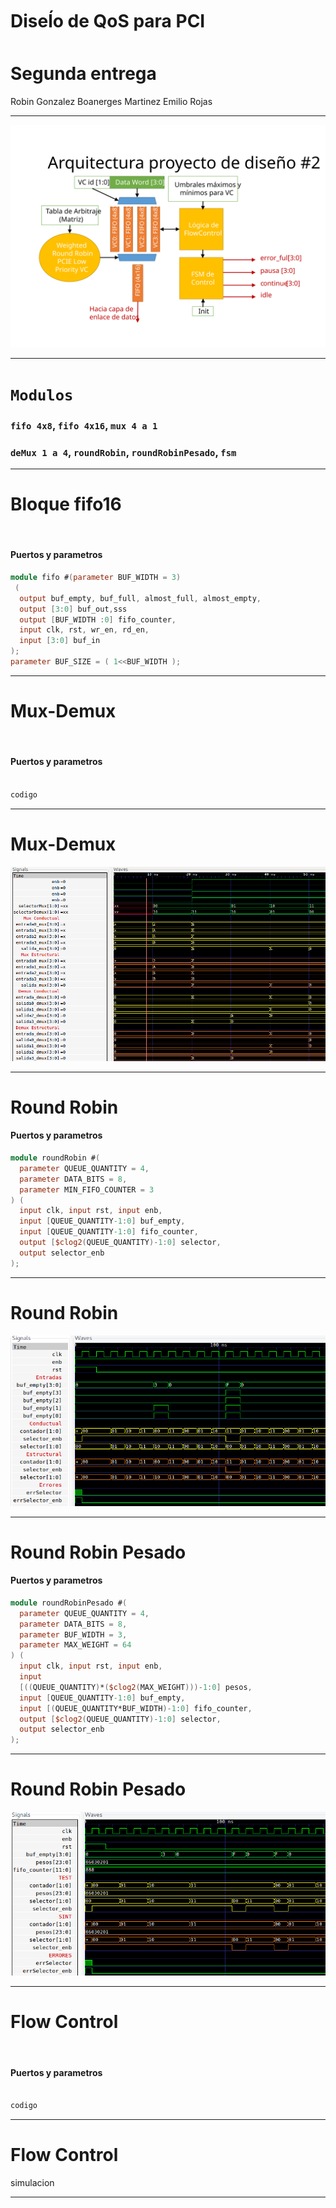 <!-- $theme: default -->

# Diseĺo de QoS para PCI

Segunda entrega
===

Robin Gonzalez
Boanerges Martinez
Emilio Rojas


---

![center](presentacion-2/Proyecto2.svg)

---

# ```Modulos```

###  ```fifo 4x8```, ```fifo 4x16```, ```mux 4 a 1```

### ```deMux 1 a 4```, ```roundRobin```, ```roundRobinPesado```, ```fsm```

---

# Bloque fifo16
<br >

#### Puertos y parametros
```verilog
module fifo #(parameter BUF_WIDTH = 3)
 (
  output buf_empty, buf_full, almost_full, almost_empty, 
  output [3:0] buf_out,sss
  output [BUF_WIDTH :0] fifo_counter, 
  input clk, rst, wr_en, rd_en, 
  input [3:0] buf_in
);
parameter BUF_SIZE = ( 1<<BUF_WIDTH );
```
  
---

# Mux-Demux
<br >

#### Puertos y parametros

```verilog

codigo

```
---

# Mux-Demux


![center](presentacion-2/TestMuxDemux.png)

---

# Round Robin

#### Puertos y parametros

```verilog
module roundRobin #(
  parameter QUEUE_QUANTITY = 4, 
  parameter DATA_BITS = 8, 
  parameter MIN_FIFO_COUNTER = 3
) (
  input clk, input rst, input enb,
  input [QUEUE_QUANTITY-1:0] buf_empty,
  input [QUEUE_QUANTITY-1:0] fifo_counter,
  output [$clog2(QUEUE_QUANTITY)-1:0] selector,
  output selector_enb
);

```
---



# Round Robin


![center](presentacion-2/testRoundRobin.png)

---


# Round Robin Pesado

#### Puertos y parametros

```verilog
module roundRobinPesado #(
  parameter QUEUE_QUANTITY = 4,
  parameter DATA_BITS = 8,
  parameter BUF_WIDTH = 3,
  parameter MAX_WEIGHT = 64
) (
  input clk, input rst, input enb,
  input 
  [((QUEUE_QUANTITY)*($clog2(MAX_WEIGHT)))-1:0] pesos,
  input [QUEUE_QUANTITY-1:0] buf_empty,
  input [(QUEUE_QUANTITY*BUF_WIDTH)-1:0] fifo_counter,
  output [$clog2(QUEUE_QUANTITY)-1:0] selector,
  output selector_enb
);

```
---


# Round Robin Pesado


![center](presentacion-2/testRoundRobinPesado.png)

---
# Flow Control
<br >

#### Puertos y parametros

```verilog

codigo

```

---

# Flow Control

simulacion

---











